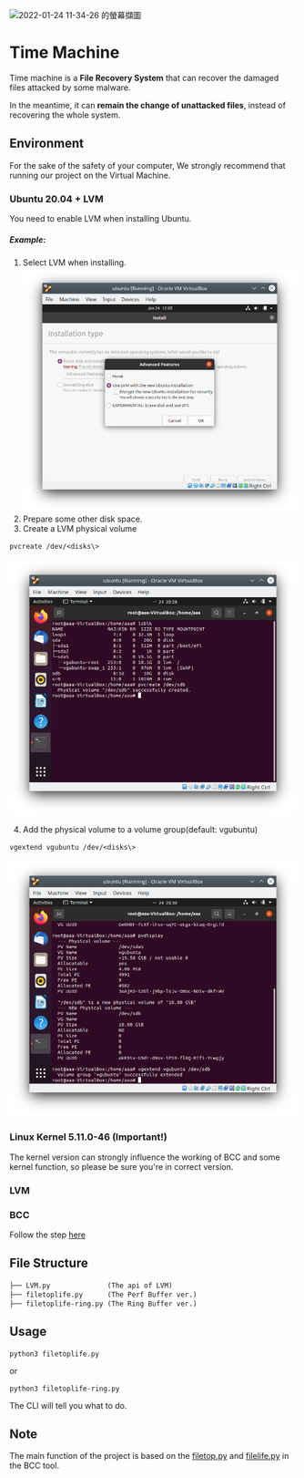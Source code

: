 ![2022-01-24 11-34-26 的螢幕擷圖](https://user-images.githubusercontent.com/55401762/150717884-b904ccef-7c0b-4730-a78e-50ebd6605198.png)
# Time Machine
Time machine is a **File Recovery System** that can recover the damaged files attacked by some malware.

In the meantime, it can **remain the change of unattacked files**, instead of recovering the whole system.

## Environment
For the sake of the safety of your computer, We strongly recommend that running our project on the Virtual Machine.
### Ubuntu 20.04 + LVM
You need to enable LVM when installing Ubuntu.

##### Example:
1. Select LVM when installing.
![step1](https://github.com/noidname01/2021-Fall-NMLab-Final/blob/main/pic/step1.png?raw=true)
2. Prepare some other disk space.
3. Create a LVM physical volume
```
pvcreate /dev/<disks\>
```
![step2](https://github.com/noidname01/2021-Fall-NMLab-Final/blob/main/pic/step2.png?raw=true)

4. Add the physical volume to a volume group(default: vgubuntu)
```
vgextend vgubuntu /dev/<disks\>
```
![step3](https://github.com/noidname01/2021-Fall-NMLab-Final/blob/main/pic/step3.png?raw=true)


### Linux Kernel 5.11.0-46 (Important!)
The kernel version can strongly influence the working of BCC and some kernel function, so please be sure you're in correct version.
### LVM
### BCC
Follow the step [here](https://github.com/iovisor/bcc/blob/master/INSTALL.md#ubuntu---source)
## File Structure
```
├── LVM.py              (The api of LVM)
├── filetoplife.py      (The Perf Buffer ver.)
├── filetoplife-ring.py (The Ring Buffer ver.)
```
## Usage

```
python3 filetoplife.py
```
or
```
python3 filetoplife-ring.py
```

The CLI will tell you what to do.

## Note

The main function of the project is based on the [filetop.py](https://github.com/iovisor/bcc/blob/master/tools/filetop.py) and [filelife.py](https://github.com/iovisor/bcc/blob/master/tools/filelife.py) in the BCC tool.
